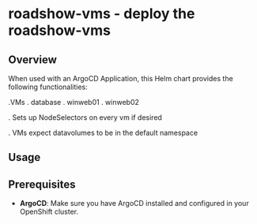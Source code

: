 # roadshow-vms - deploy the roadshow-vms

## Overview

When used with an ArgoCD Application, this Helm chart provides the following functionalities:

.VMs
. database
. winweb01
. winweb02

. Sets up NodeSelectors on every vm if desired

. VMs expect datavolumes to be in the default namespace

## Usage

## Prerequisites

- **ArgoCD**: Make sure you have ArgoCD installed and configured in your OpenShift cluster.
